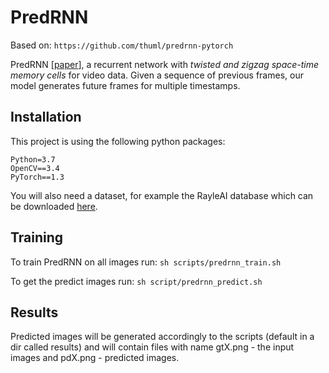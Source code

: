 
# PredRNN
Based on:
` https://github.com/thuml/predrnn-pytorch `

PredRNN [[paper](https://papers.nips.cc/paper/6689-predrnn-recurrent-neural-networks-for-predictive-learning-using-spatiotemporal-lstms)], a recurrent network with *twisted and zigzag space-time memory cells* for video data. Given a sequence of previous frames, our model generates future frames for multiple timestamps.

## Installation

This project is using the following python packages:
```
Python=3.7
OpenCV==3.4
PyTorch==1.3
```

You will also need a dataset, for example the RayleAI database which can be downloaded [here](https://drive.google.com/drive/folders/1YGPY17bej0OzM3yyP4JZgR0xJW8KmAa-).

## Training

To train PredRNN on all images run: 
`sh scripts/predrnn_train.sh`

To get the predict images run:
`sh script/predrnn_predict.sh `

## Results
Predicted images will be generated accordingly to the scripts (default in a dir called results) and will contain files with name gtX.png - the input images and pdX.png - predicted images. 
